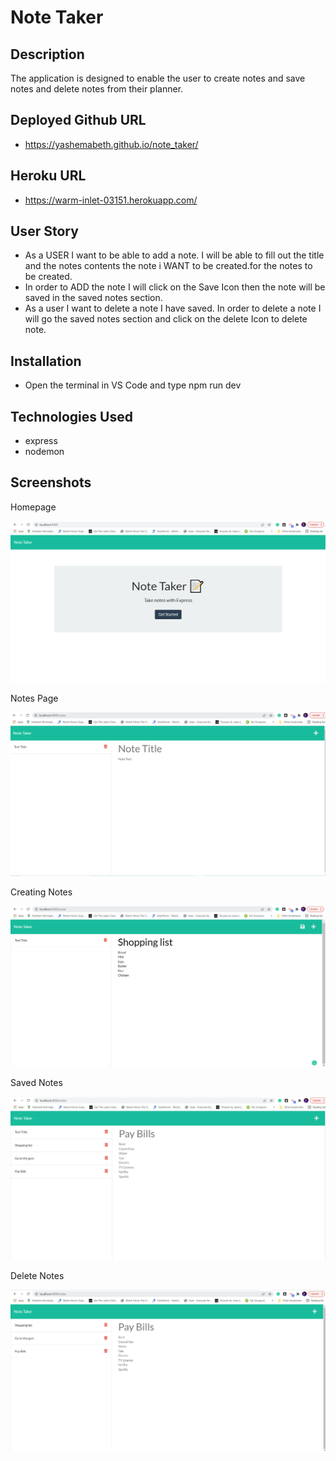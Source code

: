 # Note Taker

## Description

The application is designed to enable the user to create notes and save notes and delete notes from their planner.

## Deployed Github URL

- https://yashemabeth.github.io/note_taker/

## Heroku URL

- https://warm-inlet-03151.herokuapp.com/

## User Story

- As a USER I want to be able to add a note. I will be able to fill out the title and the notes contents the note i WANT to be created.for the notes to be created.
- In order to ADD the note I will click on the Save Icon then the note will be saved in the saved notes section.
- As a user I want to delete a note I have saved. In order to delete a note I will go the saved notes section and click on the delete Icon to delete note.

## Installation

- Open the terminal in VS Code and type npm run dev

## Technologies Used

- express
- nodemon

## Screenshots

Homepage

<img src="./public/images/homepage.png">

Notes Page

<img src="./public/images/notespage.png">

Creating Notes

<img src="./public/images/creatingnote.png">

Saved Notes

<img src="./public/images/savednotes.png">

Delete Notes

<img src="./public/images/deletenote.png">
